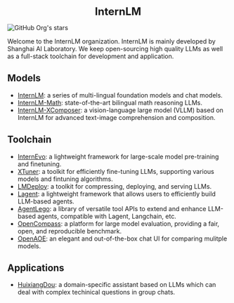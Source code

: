 
<div align="center">
<b><font size="5">InternLM</font></b>
</div>

![GitHub Org's stars](https://img.shields.io/github/stars/InternLM)

Welcome to the InternLM organization. InternLM is mainly developed by Shanghai AI Laboratory. We keep open-sourcing high quality LLMs as well as a full-stack toolchain for development and application.

## Models

- [InternLM](https://github.com/InternLM/InternLM): a series of multi-lingual foundation models and chat models.
- [InternLM-Math](https://github.com/InternLM/InternLM-Math): state-of-the-art bilingual math reasoning LLMs.
- [InternLM-XComposer](https://github.com/InternLM/InternLM-XComposer): a vision-language large model (VLLM) based on InternLM for advanced text-image comprehension and composition.

## Toolchain

- [InternEvo](https://github.com/InternLM/InternEvo/): a lightweight framework for large-scale model pre-training and finetuning.
- [XTuner](https://github.com/InternLM/xtuner): a toolkit for efficiently fine-tuning LLMs, supporting various models and fintuning algorithms.
- [LMDeploy](https://github.com/InternLM/lmdeploy): a toolkit for compressing, deploying, and serving LLMs.
- [Lagent](https://github.com/InternLM/lagent): a lightweight framework that allows users to efficiently build LLM-based agents.
- [AgentLego](https://github.com/InternLM/agentlego): a library of versatile tool APIs to extend and enhance LLM-based agents, compatible with Lagent, Langchain, etc.
- [OpenCompass](https://github.com/open-compass/opencompass): a platform for large model evaluation, providing a fair, open, and reproducible benchmark.
- [OpenAOE](https://github.com/InternLM/OpenAOE): an elegant and out-of-the-box chat UI for comparing mulitple models.

## Applications
- [HuixiangDou](https://github.com/InternLM/HuixiangDou): a domain-specific assistant based on LLMs which can deal with complex techinical questions in group chats.
